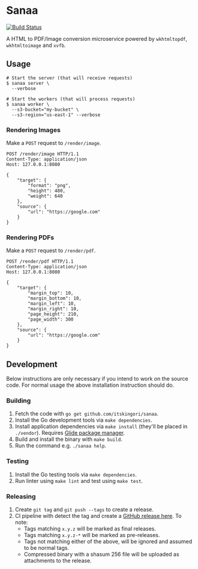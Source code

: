 # Sanaa

[![Build Status](https://travis-ci.org/itskingori/sanaa.svg?branch=master)](https://travis-ci.org/itskingori/sanaa)

A HTML to PDF/Image conversion microservice powered by `wkhtmltopdf`,
`wkhtmltoimage` and `xvfb`.

## Usage

```console
# Start the server (that will receive requests)
$ sanaa server \
  --verbose

# Start the workers (that will process requests)
$ sanaa worker \
  --s3-bucket="my-bucket" \
  --s3-region="us-east-1" --verbose
```

### Rendering Images

Make a `POST` request to `/render/image`.

```http
POST /render/image HTTP/1.1
Content-Type: application/json
Host: 127.0.0.1:8080

{
    "target": {
        "format": "png",
        "height": 480,
        "weight": 640
    },
    "source": {
        "url": "https://google.com"
    }
}
```

### Rendering PDFs

Make a `POST` request to `/render/pdf`.

```http
POST /render/pdf HTTP/1.1
Content-Type: application/json
Host: 127.0.0.1:8080

{
    "target": {
        "margin_top": 10,
        "margin_bottom": 10,
        "margin_left": 10,
        "margin_right": 10,
        "page_height": 210,
        "page_width": 300
    },
    "source": {
        "url": "https://google.com"
    }
}
```

## Development

Below instructions are only necessary if you intend to work on the source code.
For normal usage the above installation instruction should do.

### Building

1. Fetch the code with `go get github.com/itskingori/sanaa`.
1. Install the Go development tools via `make dependencies`.
1. Install application dependencies via `make install` (they'll be placed in
   `./vendor`). Requires [Glide package manager][glide].
1. Build and install the binary with `make build`.
1. Run the command e.g. `./sanaa help`.

### Testing

1. Install the Go testing tools via `make dependencies`.
1. Run linter using `make lint` and test using `make test`.

### Releasing

1. Create `git tag` and `git push --tags` to create a release.
2. CI pipeline with detect the tag and create a [GitHub release here][releases].
   To note:
   * Tags matching `x.y.z` will be marked as final releases.
   * Tags matching `x.y.z-*` will be marked as pre-releases.
   * Tags not matching either of the above, will be ignored and assumed to be
     normal tags.
   * Compressed binary with a shasum 256 file will be uploaded as attachments to
     the release.

[glide]: https://github.com/Masterminds/glide
[releases]: https://github.com/itskingori/sanaa/releases
